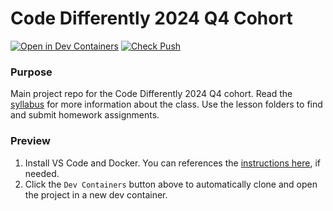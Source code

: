 # Code Differently 2024 Q4 Cohort

[![Open in Dev Containers](https://img.shields.io/static/v1?label=Dev%20Containers&message=Open&color=blue&logo=visualstudiocode)](https://vscode.dev/redirect?url=vscode://ms-vscode-remote.remote-containers/cloneInVolume?url=https://github.com/code-differently/code-differently-24-q4)
[![Check Push](https://github.com/code-differently/code-differently-24-q4/actions/workflows/check_push.yml/badge.svg)](https://github.com/code-differently/code-differently-24-q4/actions/workflows/check_push.yml)

### Purpose
Main project repo for the Code Differently 2024 Q4 cohort. Read the [syllabus](syllabus/) for more information about the class. Use the lesson folders to find and submit homework assignments.

### Preview
1. Install VS Code and Docker. You can references the [instructions here][dev-container-instructions], if needed.
1. Click the `Dev Containers` button above to automatically clone and open the project in a new dev container.
   
[dev-container-instructions]: https://aka.ms/vscode-remote/containers/getting-started
